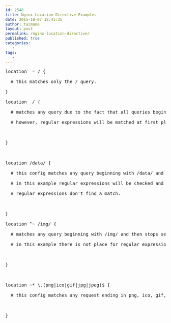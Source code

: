 ```yaml
---
id: 2548
title: Nginx Location Directive Examples
date: 2015-10-07 18:41:35
author: taimane
layout: post
permalink: /nginx-location-directive/
published: true
categories:
   -
tags:
   -
---
```

<pre>location  = / {
  # this matches only the / query.
}
location  / {
  # matches any query due to the fact that all queries begin at /, 
  # however, regular expressions will be matched at first place.

}

location /data/ {
  # this config matches any query beginning with /data/ and then continues searching,
  # in this example regular expressions will be checked and /data/ will be matched only if
  # regular expressions don't find a match.

}
location ^~ /img/ {
  # matches any query beginning with /img/ and then stops searching,
  # in this example there is not place for regular expressions.

}

location ~* \.(png|ico|gif|jpg|jpeg)$ {
  # this config matches any request ending in png, ico, gif, jpg or jpeg.

}</pre>  

